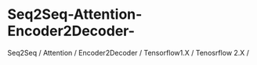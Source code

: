 # Seq2Seq-Attention-Encoder2Decoder-
Seq2Seq / Attention / Encoder2Decoder / Tensorflow1.X / Tenosrflow 2.X / 
